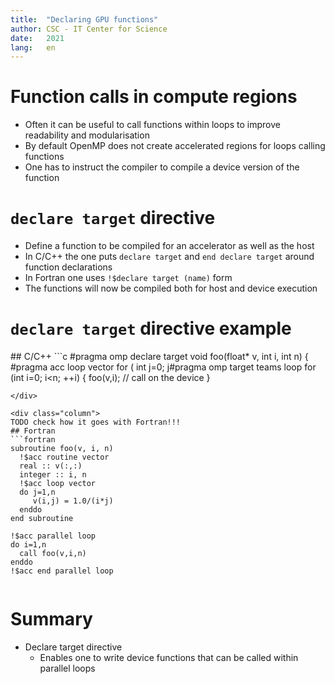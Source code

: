 ```yaml
---
title:  "Declaring GPU functions"
author: CSC - IT Center for Science
date:   2021
lang:   en
---
```



# Function calls in compute regions

- Often it can be useful to call functions within loops to improve
  readability and modularisation
- By default OpenMP does not create accelerated regions for loops
  calling functions
- One has to instruct the compiler to compile a device version of the
  function


# `declare target` directive

- Define a function to be compiled for an accelerator as well as the host
- In C/C++ the one puts `declare target` and `end declare target`
  around function declarations
- In Fortran one uses `!$declare target (name)` form
- The functions will now be compiled both for host and device execution



# `declare target` directive example

<div class="column">
## C/C++
```c
#pragma omp declare target
void foo(float* v, int i, int n) {
    #pragma acc loop vector
    for ( int j=0; j<n; ++j) {
        v[i*n+j] = 1.0f/(i*j);
    }
}
#pragma omp end declare target

#pragma omp target teams loop
for (int i=0; i<n; ++i) {
    foo(v,i);
    // call on the device
}
```
</div>

<div class="column">
TODO check how it goes with Fortran!!!
## Fortran
```fortran
subroutine foo(v, i, n)
  !$acc routine vector
  real :: v(:,:)
  integer :: i, n
  !$acc loop vector
  do j=1,n
     v(i,j) = 1.0/(i*j)
  enddo
end subroutine

!$acc parallel loop
do i=1,n
  call foo(v,i,n)
enddo
!$acc end parallel loop
```
</div>


# Summary

- Declare target directive
    - Enables one to write device functions that can be called within
      parallel loops
